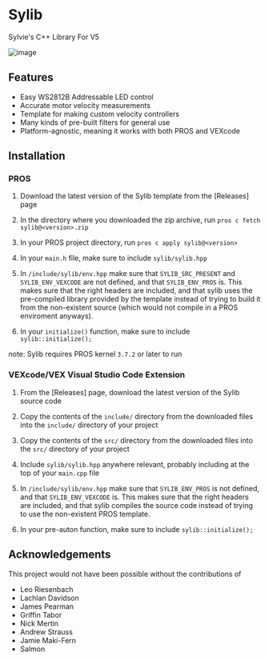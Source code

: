 
# Sylib 

 
Sylvie's C++ Library For V5

![image](https://user-images.githubusercontent.com/54775775/196351036-5dd36faf-fd10-4e11-92d5-7a2eeff876a7.png)

## Features

- Easy WS2812B Addressable LED control
- Accurate motor velocity measurements
- Template for making custom velocity controllers
- Many kinds of pre-built filters for general use
- Platform-agnostic, meaning it works with both PROS and VEXcode


## Installation

### PROS

1) Download the latest version of the Sylib template from the [Releases] page

2) In the directory where you downloaded the zip archive, run `pros c fetch sylib@<version>.zip`

3) In your PROS project directory, run `pros c apply sylib@<version>`

4) In your `main.h` file, make sure to include `sylib/sylib.hpp`

5) In `/include/sylib/env.hpp` make sure that `SYLIB_SRC_PRESENT` and `SYLIB_ENV_VEXCODE` are not defined, and that
`SYLIB_ENV_PROS` is. This makes sure that the right headers are included, and that sylib uses the pre-compiled library
provided by the template instead of trying to build it from the non-existent source (which would not compile in a PROS enviroment anyways).

6) In your `initialize()` function, make sure to include `sylib::initialize();`

note: Sylib requires PROS kernel `3.7.2` or later to run


### VEXcode/VEX Visual Studio Code Extension

1) From the [Releases] page, download the latest version of the Sylib source code 

2) Copy the contents of the `include/` directory from the downloaded files into the `include/` directory of your project

3) Copy the contents of the `src/` directory from the downloaded files into the `src/` directory of your project

4) Include `sylib/sylib.hpp` anywhere relevant, probably including at the top of your `main.cpp` file

5) In `/include/sylib/env.hpp` make sure that `SYLIB_ENV_PROS` is not defined, and that
`SYLIB_ENV_VEXCODE` is. This makes sure that the right headers are included, and that sylib compiles
the source code instead of trying to use the non-existent PROS template.

6) In your pre-auton function, make sure to include `sylib::initialize();`


## Acknowledgements

This project would not have been possible without the contributions of

- Leo Riesenbach
- Lachlan Davidson
- James Pearman
- Griffin Tabor
- Nick Mertin
- Andrew Strauss
- Jamie Maki-Fern
- Salmon
